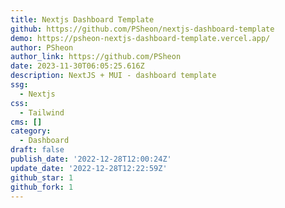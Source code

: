 ```yaml
---
title: Nextjs Dashboard Template
github: https://github.com/PSheon/nextjs-dashboard-template
demo: https://psheon-nextjs-dashboard-template.vercel.app/
author: PSheon
author_link: https://github.com/PSheon
date: 2023-11-30T06:05:25.616Z
description: NextJS + MUI - dashboard template
ssg:
  - Nextjs
css:
  - Tailwind
cms: []
category:
  - Dashboard
draft: false
publish_date: '2022-12-28T12:00:24Z'
update_date: '2022-12-28T12:22:59Z'
github_star: 1
github_fork: 1
---
```

